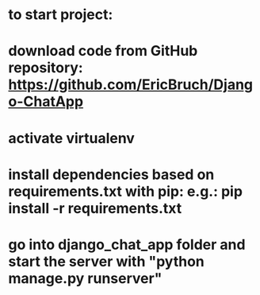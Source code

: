 # to start project:
# download code from GitHub repository: https://github.com/EricBruch/Django-ChatApp
# activate virtualenv
# install dependencies based on requirements.txt with pip: e.g.: pip install -r requirements.txt
# go into django_chat_app folder and start the server with "python manage.py runserver"